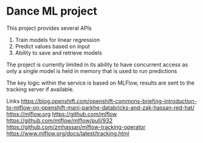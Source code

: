 # Dance ML project

This project provides several APIs 
1. Train models for linear regression
2. Predict values based on input
3. Ability to save and retrieve models

The project is currently limited in its ability to have concurrent access as only a single model is held in memory that is used to run predictions

The key logic within the service is based on MLFlow, results are sent to the tracking server if available.

Links
https://blog.openshift.com/openshift-commons-briefing-introduction-to-mlflow-on-openshift-mani-parkhe-databricks-and-zak-hassan-red-hat/
https://mlflow.org
https://github.com/mlflow
https://github.com/mlflow/mlflow/pull/932
https://github.com/zmhassan/mlflow-tracking-operator
https://www.mlflow.org/docs/latest/tracking.html

